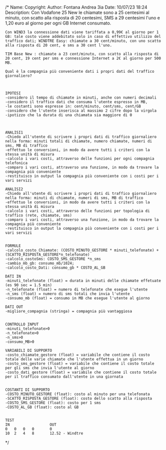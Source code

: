 


/*
	Name: 
	Copyright: 
	Author: Fontana Andrea 3ia
	Date: 10/07/23 18:24
	Description: Con Vodafone 25 New le chiamate sono a 25 centesimi al minuto, con scatto alla risposta di 20 centesimi, SMS a 29 centesimi l'uno e 1,20 euro al giorno per ogni GB Internet consumato.

	Con WIND3 la connessione dati viene tariffata a 0,99€ al giorno per 1 GB: tale costo viene addebitato solo in caso di effettivo utilizzo del traffico dati; WINDTRE Easy: chiamate a 30 cent/minuto, con uno scatto alla risposta di 20 cent, e sms a 30 cent l'uno.

	TIM Base New : chiamate a 23 cent/minuto, con scatto alla risposta di 20 cent, 19 cent per sms e connessione Internet a 2€ al giorno per 500 MB.

	Qual è la compagnia più conveniente dati i propri dati del traffico giornaliero?
	
	
	
	IPOTESI
	-considero il tempo di chiamate in minuti, anche con numeri decimali
	-considero il traffico dati che consuma l'utente espresso in MB, 
	-le costanti sono espresse in: cent/minuto, cent/sms, cent/GB
	-considero che l'utente inserisca al massimo 2 cifre dopo la virgola
	-ipotizzo che la durata di una chiamata sia maggiore di 0
	
	
	
	ANALISI1
	-Chiedo all'utente di scrivere i propri dati di traffico giornaliero nella forma: minuti totali di chiamate, numero chiamate, numeri di sms, MB di traffico
	-effettuo le conversioni, in modo da avere tutti i criteri con la stessa unità di misura
	-calcolo i vari costi, attraverso delle funzioni per ogni compagnia telefonica
	-comparo i vari costi, attraverso una funzione, in modo da trovare la compagnia più conveniente
	-restituisco in output la compagnia più conveniente con i costi per i vari servizi
	
	ANALISI2
	-Chiedo all'utente di scrivere i propri dati di traffico giornaliero nella forma: minuti di chiamate, numeri di sms, MB di traffico
	-effettuo le conversioni, in modo da avere tutti i criteri con la stessa unità di misura
	-calcolo i vari costi, attraverso delle funzioni per topologia di traffico (rete, chiamate, sms)
	-comparo i vari costi, attraverso una funzione, in modo da trovare la compagnia più conveniente
	-restituisco in output la compagnia più conveniente con i costi per i vari servizi
	
	
	FORMULE
	-calcolo_costo_Chiamate: (COSTO_MINUTO_GESTORE * minuti_telefonate) + (SCATTO_RISPOSTA_GESTORE*n_telefonate)
	-calcolo_costoSms: COSTO_SMS_GESTORE *n_sms
	-cambio_mb_gb: consumo_mb/1024;
	-calcolo_costo_Dati: consumo_gb * COSTO_AL_GB
	
	DATI IN
	-minuti_telefonate (float) = durata in minuti delle chiamate effetuate (es 90 sec = 1.5 min)
	-n_telefonate (float) = numero di telefonate che esegue l'utente
	-n_sms (float) = numero di sms totali che invia l'utente
	-consumo_mb (float) = consumo in MB che esegue l'utente al giorno
	
	DATI OUT
	-migliore_compagnia (stringa) = compagnia più vantaggiosa
	
	
	CONTROLLO INPUT
	-minuti_telefonate>0
	-n_telefonate>0
	-n_sms>0
	-consumo_MB>0
	
	VARIABILI DI SUPPORTO
	-costo_chiamate_gestore (float) = variabile che contiene il costo totale delle varie chiamate che l'utente effettua in un giorno
	-costo_sms_gestore (float) = variabile che contiene il costo totale per gli sms che invia l'utente al giorno
	-costo_dati_gestore (float) = variabile che contiene il costo totale per il traffico consumato dall'utente in una giornata
	
	
	COSTANTI DI SUPPORTO
	-COSTO_MINUTO_GESTORE (float): costo al minuto per una telefonata
	-SCATTO_RISPOSTA_GESTORE (float): costo dello scatto alla risposta
	-COSTO_SMS_GESTORE (float): costo per 1 sms
	-COSTO_AL_GB (float): costo al GB
	
	
	TEST
	IN					OUT
	0	0	0	0		0
	10	2	4	8		12.52 - Windtre
*/
